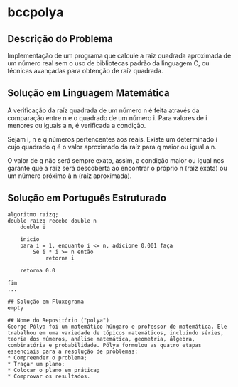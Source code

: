 # bccpolya

## Descrição do Problema
Implementação de um programa que calcule a raiz quadrada aproximada de um número real sem o uso de bibliotecas padrão da linguagem C, ou técnicas avançadas para obtenção de raíz quadrada.

## Solução em Linguagem Matemática
A verificação da raíz quadrada de um número n é feita através da comparação entre n e o quadrado de um número i. Para valores de i menores ou iguais a n, é verificada a condição.

Sejam i, n e q números pertencentes aos reais. Existe um determinado i cujo quadrado q é o valor aproximado da raíz para q maior ou igual a n.

O valor de q não será sempre exato, assim, a condição maior ou igual nos garante que a raíz será descoberta ao encontrar o próprio n (raíz exata) ou um número próximo à n (raíz aproximada).

## Solução em Português Estruturado

```
algoritmo raizq;
double raizq recebe double n
	double i
	
	inicio
	para i = 1, enquanto i <= n, adicione 0.001 faça
		Se i * i >= n então
			retorna i

	retorna 0.0

fim
...

## Solução em Fluxograma
empty

## Nome do Repositório ("polya")
George Pólya foi um matemático húngaro e professor de matemática. Ele trabalhou em uma variedade de tópicos matemáticos, incluindo séries, teoria dos números, análise matemática, geometria, álgebra, combinatória e probabilidade. Pólya formulou as quatro etapas essenciais para a resolução de problemas:
* Compreender o problema;
* Traçar um plano;
* Colocar o plano em prática;
* Comprovar os resultados.
